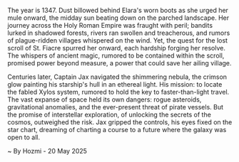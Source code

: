
The year is 1347.  Dust billowed behind Elara's worn boots as she urged her mule onward, the midday sun beating down on the parched landscape.  Her journey across the Holy Roman Empire was fraught with peril; bandits lurked in shadowed forests, rivers ran swollen and treacherous, and rumors of plague-ridden villages whispered on the wind.  Yet, the quest for the lost scroll of St. Fiacre spurred her onward, each hardship forging her resolve.  The whispers of ancient magic, rumored to be contained within the scroll, promised power beyond measure, a power that could save her ailing village.

Centuries later, Captain Jax navigated the shimmering nebula, the crimson glow painting his starship's hull in an ethereal light.  His mission: to locate the fabled Xylos system, rumored to hold the key to faster-than-light travel.  The vast expanse of space held its own dangers: rogue asteroids, gravitational anomalies, and the ever-present threat of pirate vessels.  But the promise of interstellar exploration, of unlocking the secrets of the cosmos, outweighed the risk.  Jax gripped the controls, his eyes fixed on the star chart, dreaming of charting a course to a future where the galaxy was open to all.

~ By Hozmi - 20 May 2025
